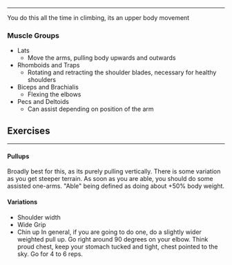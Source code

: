 ----
You do this all the time in climbing, its an upper body movement
### Muscle Groups
- Lats
	- Move the arms, pulling body upwards and outwards
- Rhomboids and Traps
	- Rotating and retracting the shoulder blades, necessary for healthy shoulders
- Biceps and Brachialis 
	- Flexing the elbows
- Pecs and Deltoids
	- Can assist depending on position of the arm
## Exercises
---
#### Pullups
Broadly best for this, as its purely pulling vertically. There is some variation as you get steeper terrain. As soon as you are able, you should do some assisted one-arms. "Able" being defined as doing about +50% body weight.
#### Variations
- Shoulder width
- Wide Grip
- Chin up
In general, if you are going to do one, do a slightly wider weighted pull up. Go right around 90 degrees on your elbow. Think proud chest, keep your stomach tucked and tight, chest pointed to the sky. Go for 4 to 6 reps. 

